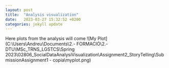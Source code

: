 ```yaml
---
layout: post
title:  "Analysis visualization"
date:   2023-03-27 15:32:52 +0200
categories: jekyll update
---
```

Here plots from the analysis will come
![My Plot](C:\Users\Andreu\Documents\2.- FORMACIÓ\2.- DTU\MSc_TRNS_LGSTCS\Spring 2023\02806_SocialDataAnalysiVisualization\Assignment2_StoryTelling\SubmissionAssignment1 - copia\myplot.png)

